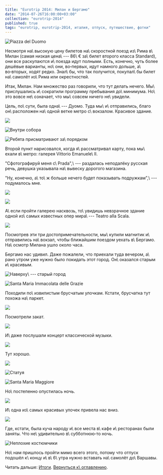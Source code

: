 ```yaml
---
title: "Eurotrip 2014: Милан и Бергамо"
date: "2014-07-26T16:00:00+03:00"
collection: "eurotrip-2014"
published: true
tags: "eurotrip, eurotrip-2014, италия, отпуск, путешествие, фотки"
---
```


![Piazza del Duomo](/images/travel/2014-06-eurotrip/milan-girl.jpg "Piazza del Duomo")

Несмотря на\ высокую цену билетов на\ скоростной поезд из\ Рима в\ Милан (самая низкая цена\ --- 86\ € за\ билет второго 
класса Standard), они все раскупаются и\ поезда идут полными. Есть, конечно, чуть более дешёвые варианты, но\ они, 
во&#8209;первых, идут намного дольше, а\ во&#8209;вторых, ходят редко. Знал\ бы, что так получится, покупал\ бы билет 
на\ самолёт из\ Рима или окрестностей. 

Итак, Милан. Нам множество раз говорили, что тут делать нечего. Мы\ прислушались и\ сократили программу пребывания 
до\ минимума. Но\ это вовсе не\ означает, что мы\ совсем ничего не\ увидели.

<!--more-->

Цель, по\ сути, была одна\ --- Дуомо. Туда мы\ и\ отправились, благо он\ расположен на\ одной ветке метро с\ вокзалом. 
Красивое здание.

![](/images/travel/2014-06-eurotrip/milan-duomo.jpg)

![Внутри собора](/images/travel/2014-06-eurotrip/milan-duomo-inside.jpg "Внутри собора")

![Ребята присматривают за\ порядком](/images/travel/2014-06-eurotrip/milan-doves.jpg "Ребята присматривают за порядком")

Второй пункт нарисовался, когда я\ рассматривал карту, пока мы\ ехали в\ метро: галерея Vittorio Emanuele\ II. 

"Сфотографируй меня с\ Prada",\ --- раздалась неподалёку русская речь, девушка указывала на\ вывеску дорогого магазина.

"Ну, конечно, а\ то\ ж больше нечего будет показывать подружкам",\ --- подумалось мне.

![](/images/travel/2014-06-eurotrip/milan-gallery-1.jpg)

![](/images/travel/2014-06-eurotrip/milan-gallery-2.jpg)

А\ если пройти галерею насквозь, то\ увидишь невзрачное здание одной из\ самых известных опер мира\ --- Teatro alla 
Scala.

![](/images/travel/2014-06-eurotrip/milan-teatro-alla-scala.jpg)

Посмотрев эти три достопримечательности, мы\ купили магнитик и\ отправились на\ вокзал, чтобы ближайшим поездом уехать 
в\ Бергамо. На\ осмотр Милана ушло около часа.

Бергамо нас удивил. Даже пожалели, что приехали туда вечером, а\ рано утром уже нужно было покидать этот город. 
Он\ оказался старым и\ красивым.

![Наверху\ --- старый город](/images/travel/2014-06-eurotrip/bergamo-view.jpg "Наверху — старый город")

![Santa Maria Immacolata delle Grazie](/images/travel/2014-06-eurotrip/bergamo-santa-maria.jpg "Santa Maria Immacolata delle Grazie")

Походили по\ извилистым брусчатым улочкам. Кстати, брусчатка тут похожа на\ паркет.

![](/images/travel/2014-06-eurotrip/bergame-pavement.jpg)

Посмотрели закат.

![](/images/travel/2014-06-eurotrip/bergamo-sunset.jpg)

И\ даже послушали концерт классической музыки.

![](/images/travel/2014-06-eurotrip/bergamo-concert.jpg)

Тут хорошо.

![](/images/travel/2014-06-eurotrip/bergamo-candles.jpg)

![Статуя](/images/travel/2014-06-eurotrip/bergamo-peacock.jpg "Статуя")
 
![Santa Maria Maggiore](/images/travel/2014-06-eurotrip/bergamo-santa-maria-maggiore.jpg "Santa Maria Maggiore")

Но\ постепенно опустилась ночь.

![](/images/travel/2014-06-eurotrip/bergamo-night.jpg)

И\ одна из\ самых красивых улочек привела нас вниз.

![](/images/travel/2014-06-eurotrip/bergamo-street.jpg)

Где, кстати, была куча народу и\ все места в\ кафе и\ ресторанах были заняты. Что не\ удивительно в\ субботнюю&#8209;то 
ночь.

![Неплохие костюмчики](/images/travel/2014-06-eurotrip/bergamo-costumes.jpg "Неплохие костюмчики")

Но\ нам пришлось пройти мимо всего этого, потому что отпуск подошёл к\ концу и\ в\ 6\ утра нужно вставать на\ самолёт 
до\ Варшавы.

Читать дальше: [Итоги](/post/eurotrip-2014-results/). [Вернуться к\ оглавлению](/post/eurotrip-2014/).
